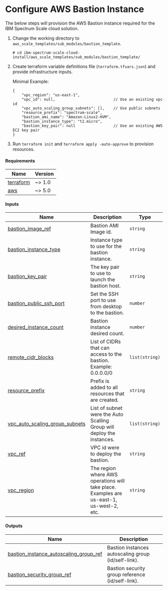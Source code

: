 # Configure AWS Bastion Instance

The below steps will provision the AWS Bastion instance required for the IBM Spectrum Scale cloud solution.

1. Change the working directory to `aws_scale_templates/sub_modules/bastion_template`.

    ```cli
    # cd ibm-spectrum-scale-cloud-install/aws_scale_templates/sub_modules/bastion_template/
    ```

2. Create terraform variable definitions file (`terraform.tfvars.json`) and provide infrastructure inputs.

    Minimal Example:

    ```jsonc
    {
        "vpc_region": "us-east-1",
        "vpc_id": null,                          // Use an existing vpc id
        "vpc_auto_scaling_group_subnets": [],    // Use public subnets
        "resource_prefix": "spectrum-scale",
        "bastion_ami_name": "Amazon-Linux2-HVM",
        "bastion_instance_type": "t2.micro",
        "bastion_key_pair": null                 // Use an existing AWS EC2 key pair
    }
    ```

3. Run `terraform init` and `terraform apply -auto-approve` to provision resources.

<!-- BEGIN_TF_DOCS -->
#### Requirements

| Name | Version |
|------|---------|
| <a name="requirement_terraform"></a> [terraform](#requirement_terraform) | ~> 1.0 |
| <a name="requirement_aws"></a> [aws](#requirement_aws) | ~> 5.0 |

#### Inputs

| Name | Description | Type |
|------|-------------|------|
| <a name="input_bastion_image_ref"></a> [bastion_image_ref](#input_bastion_image_ref) | Bastion AMI Image id. | `string` |
| <a name="input_bastion_instance_type"></a> [bastion_instance_type](#input_bastion_instance_type) | Instance type to use for the bastion instance. | `string` |
| <a name="input_bastion_key_pair"></a> [bastion_key_pair](#input_bastion_key_pair) | The key pair to use to launch the bastion host. | `string` |
| <a name="input_bastion_public_ssh_port"></a> [bastion_public_ssh_port](#input_bastion_public_ssh_port) | Set the SSH port to use from desktop to the bastion. | `number` |
| <a name="input_desired_instance_count"></a> [desired_instance_count](#input_desired_instance_count) | Bastion instance desired count. | `number` |
| <a name="input_remote_cidr_blocks"></a> [remote_cidr_blocks](#input_remote_cidr_blocks) | List of CIDRs that can access to the bastion. Example: 0.0.0.0/0 | `list(string)` |
| <a name="input_resource_prefix"></a> [resource_prefix](#input_resource_prefix) | Prefix is added to all resources that are created. | `string` |
| <a name="input_vpc_auto_scaling_group_subnets"></a> [vpc_auto_scaling_group_subnets](#input_vpc_auto_scaling_group_subnets) | List of subnet were the Auto Scalling Group will deploy the instances. | `list(string)` |
| <a name="input_vpc_ref"></a> [vpc_ref](#input_vpc_ref) | VPC id were to deploy the bastion. | `string` |
| <a name="input_vpc_region"></a> [vpc_region](#input_vpc_region) | The region where AWS operations will take place. Examples are us-east-1, us-west-2, etc. | `string` |

#### Outputs

| Name | Description |
|------|-------------|
| <a name="output_bastion_instance_autoscaling_group_ref"></a> [bastion_instance_autoscaling_group_ref](#output_bastion_instance_autoscaling_group_ref) | Bastion instances autoscaling group (id/self-link). |
| <a name="output_bastion_security_group_ref"></a> [bastion_security_group_ref](#output_bastion_security_group_ref) | Bastion security group reference (id/self-link). |
<!-- END_TF_DOCS -->

